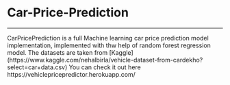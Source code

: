 <h1>Car-Price-Prediction</h1>
<hr>
CarPricePrediction is a full Machine learning car price prediction model implementation, implemented with thw help of random forest regression model.
The datasets are taken from [Kaggle](https://www.kaggle.com/nehalbirla/vehicle-dataset-from-cardekho?select=car+data.csv)
You can check it out here https://vehiclepricepredictor.herokuapp.com/

